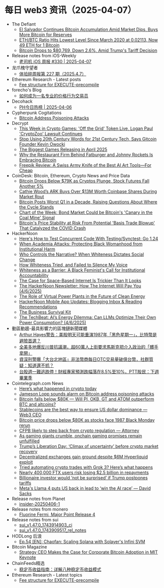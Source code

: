 # 每日 web3 资讯（2025-04-07）

- The Defiant
  - [El Salvador Continues Bitcoin Accumulation Amid Market Dips, Buys More Bitcoin for Reserves](https://thedefiant.io/news/blockchains/el-salvador-continues-bitcoin-accumulation-amid-market-dips-buys-more-bitcoin-f2c16027)
  - [ETH/BTC Ratio Hits Lowest Level Since March 2020 at 0.02113, Now 49 ETH for 1 Bitcoin](https://thedefiant.io/news/markets/eth-btc-ratio-hits-lowest-level-since-march-2020-0-02113-now-49-eth-1-bitcoin-e0d0397e)
  - [Bitcoin Drops to $80,769, Down 2.6%, Amid Trump's Tariff Decision](https://thedefiant.io/news/markets/bitcoin-drops-to-80769-down-2-6-amid-trump-s-tariff-decision-cd095804)
- Release notes from iOS-Weekly
  - [老司机 iOS 周报 #330 | 2025-04-07](https://github.com/SwiftOldDriver/iOS-Weekly/releases/tag/%23330)
- 龙爪槐守望者
  - [体验碎周报第 227 期（2025.4.7）](https://www.ftium4.com/ux-weekly-227.html)
- Ethereum Research - Latest posts
  - [Fee structure for EXECUTE-precompile](https://ethresear.ch/t/fee-structure-for-execute-precompile/22096#post_1)
- forecho's Blog
  - [如何成为一名专业的价格行为交易员](https://blog.forecho.com/becoming-a-professional-price-action-trader.html)
- Decohack
  - [PH今日热榜 | 2025-04-06](https://decohack.com/producthunt-daily-2025-04-06/)
- Cypherpunk Cogitations
  - [Bitcoin Address Poisoning Attacks](https://blog.lopp.net/bitcoin-address-poisoning-attacks/)
- Decrypt
  - [This Week in Crypto Games: 'Off the Grid' Token Live, Logan Paul 'CryptoZoo' Lawsuit Continues](https://decrypt.co/313175/this-week-crypto-games-off-grid-token-logan-paul)
  - [Stop Using 20th Century Words for 21st Century Tech, Says Gitcoin Founder Kevin Owocki](https://decrypt.co/313029/20th-century-words-21st-century-tech-gitcoins-kevin-owocki)
  - [The Biggest Games Releasing in April 2025](https://decrypt.co/313271/biggest-games-releasing-april-2025)
  - [Why the Restaurant Firm Behind Fatburger and Johnny Rockets Is Embracing Bitcoin](https://decrypt.co/313408/why-fat-brands-restaurants-embracing-bitcoin)
  - [Freepik Review: A Swiss Army Knife of the Best AI Art Tools—For Cheap](https://decrypt.co/312892/freepik-review-swiss-army-knife-best-ai-art-tools)
- CoinDesk: Bitcoin, Ethereum, Crypto News and Price Data
  - [Bitcoin Drops Below $79K as Cryptos Plunge, Stock Futures Fall Another 5%](https://www.coindesk.com/markets/2025/04/06/bitcoin-falls-to-usd79k-as-cryptos-plunge-perhaps-previewing-sunday-night-stock-action)
  - [Cathie Wood’s ARK Buys Over $13M Worth Coinbase Shares During Market Rout](https://www.coindesk.com/markets/2025/04/06/cathie-wood-s-ark-buys-over-usd13m-worth-coinbase-shares-during-market-rout)
  - [Bitcoin Posts Worst Q1 in a Decade, Raising Questions About Where the Cycle Stands](https://www.coindesk.com/markets/2025/04/06/bitcoin-posts-worst-q1-in-a-decade-raising-questions-about-where-the-cycle-stands)
  - [Chart of the Week: Bond Market Could be Bitcoin's 'Canary in the Coal Mine' Signal](https://www.coindesk.com/markets/2025/04/06/chart-of-the-week-bond-market-could-be-bitcoin-s-canary-in-the-coal-mine-signal)
  - [Bitcoin's Price Stability at Risk From Potential 'Basis Trade Blowup' That Catalyzed the COVID Crash](https://www.coindesk.com/markets/2025/04/06/bitcoin-s-strength-amid-nasdaq-drop-is-impressive-but-the-risk-of-a-basis-trade-blowup-that-spurred-the-covid-crash-looms)
- HackerNoon
  - [Here's How to Test Concurrent Code With Testing/Synctest: Go 1.24](https://hackernoon.com/heres-how-to-test-concurrent-code-with-testingsynctest-go-124?source=rss)
  - [When Academia Attacks: Protecting Black Womanhood from Institutional Harm](https://hackernoon.com/when-academia-attacks-protecting-black-womanhood-from-institutional-harm?source=rss)
  - [Who Controls the Narrative? When Whiteness Dictates Social Change](https://hackernoon.com/who-controls-the-narrative-when-whiteness-dictates-social-change?source=rss)
  - [How Whiteness Tried, and Failed to Silence My Voice](https://hackernoon.com/how-whiteness-tried-and-failed-to-silence-my-voice?source=rss)
  - [Whiteness as a Barrier: A Black Feminist's Call for Institutional Accountability](https://hackernoon.com/whiteness-as-a-barrier-a-black-feminists-call-for-institutional-accountability?source=rss)
  - [The Case for Space-Based Internet Is Trickier Than It Looks](https://hackernoon.com/the-case-for-space-based-internet-is-trickier-than-it-looks?source=rss)
  - [The HackerNoon Newsletter: How The Internet Will Pay You (4/6/2025)](https://hackernoon.com/4-6-2025-newsletter?source=rss)
  - [The Role of Virtual Power Plants in the Future of Clean Energy](https://hackernoon.com/the-role-of-virtual-power-plants-in-the-future-of-clean-energy?source=rss)
  - [HackerNoon Mobile App Updates: Blogging Inbox & Reading Recommendations](https://hackernoon.com/hackernoon-mobile-app-updates-blogging-inbox-and-reading-recommendations?source=rss)
  - [The Business Survival Kit](https://hackernoon.com/the-business-survival-kit?source=rss)
  - [The TechBeat: AI’s Energy Dilemma: Can LLMs Optimize Their Own Power Consumption? (4/6/2025)](https://hackernoon.com/4-6-2025-techbeat?source=rss)
- 動區動趨-最具影響力的區塊鏈新聞媒體
  - [Arthur Hayes警告：美股明天可能重演1987年「黑色星期一」，比特幣是避險首選？](https://www.blocktempo.com/arthur-hayes-warning-u-s-stocks-may-repeat-black-monday-of-1987-tomorrowretryclaude-can-make-mistakes-please-double-check-responses/)
  - [全美多地爆反川普抗議潮，超60萬人上街要求馬斯克把介入政治的「髒手拿開」](https://www.blocktempo.com/anti-trump-protests-erupt-across-the-united-statesretryclaude-can-make-mistakes-please-double-check-responses/)
  - [資深刑警曝「大台北地區」非法幣商每日OTC交易量破億台幣，社群質疑：知道還不抓？](https://www.blocktempo.com/senior-detective-reveals-taipei-crypto-dealers-daily-otc-trades-exceed-nt100mretryclaude-can-make-mistakes-please-double-check-responses/)
  - [台股週一難逃跌停！財經專家預測跌幅落在8.5%至10%，PTT股民：下週畢業季](https://www.blocktempo.com/taiwan-stock-market-faces-steep-drop-monday/)
- Cointelegraph.com News
  - [Here’s what happened in crypto today](https://cointelegraph.com/news/what-happened-in-crypto-today?utm_source=rss_feed&utm_medium=rss&utm_campaign=rss_partner_inbound)
  - [Jameson Lopp sounds alarm on Bitcoin address poisoning attacks](https://cointelegraph.com/news/jameson-lopp-sounds-alarm-bitcoin-address-poisoning?utm_source=rss_feed&utm_medium=rss&utm_campaign=rss_partner_inbound)
  - [Bitcoin falls below $80K — Will PI, OKB, GT and ATOM outperform BTC and altcoins?](https://cointelegraph.com/news/bitcoin-falls-below-80-k-will-pi-okb-gt-and-atom-outperform-btc-and-altcoins?utm_source=rss_feed&utm_medium=rss&utm_campaign=rss_partner_inbound)
  - [Stablecoins are the best way to ensure US dollar dominance — Web3 CEO](https://cointelegraph.com/news/stablecoins-best-way-ensure-us-dollar-dominance-web3-ceo?utm_source=rss_feed&utm_medium=rss&utm_campaign=rss_partner_inbound)
  - [Bitcoin price drops below $80K as stocks face 1987 Black Monday rerun](https://cointelegraph.com/news/bitcoin-price-drops-below-80k-stocks-face-1987-black-monday-rerun?utm_source=rss_feed&utm_medium=rss&utm_campaign=rss_partner_inbound)
  - [CFPB likely to step back from crypto regulation — Attorney](https://cointelegraph.com/news/cfpb-step-back-crypto-regulation-attorney?utm_source=rss_feed&utm_medium=rss&utm_campaign=rss_partner_inbound)
  - [As gaming giants crumble, onchain gaming promises remain unfulfilled](https://cointelegraph.com/news/as-gaming-giants-crumble?utm_source=rss_feed&utm_medium=rss&utm_campaign=rss_partner_inbound)
  - [Trump’s Liberation Day: ‘Climax of uncertainty’ before crypto market recovery](https://cointelegraph.com/news/trump-liberation-day-climax-uncertainty-crypto-market-recovery?utm_source=rss_feed&utm_medium=rss&utm_campaign=rss_partner_inbound)
  - [Decentralized exchanges gain ground despite $6M Hyperliquid exploit](https://cointelegraph.com/news/hyperliquid-dex-exploit-whale-profit-competition-cex?utm_source=rss_feed&utm_medium=rss&utm_campaign=rss_partner_inbound)
  - [Tried automating crypto trades with Grok 3? Here’s what happens](https://cointelegraph.com/news/automated-crypto-trades-with-grok-3?utm_source=rss_feed&utm_medium=rss&utm_campaign=rss_partner_inbound)
  - [Nearly 400,000 FTX users risk losing $2.5 billion in repayments](https://cointelegraph.com/news/ftx-creditors-risk-losing-2-5b-missing-kyc-deadline?utm_source=rss_feed&utm_medium=rss&utm_campaign=rss_partner_inbound)
  - [Billionaire investor would ‘not be surprised’ if Trump postpones tariffs](https://cointelegraph.com/news/billionaire-investor-bill-ackman-predicts-us-president-donald-trump-postpone-tariffs?utm_source=rss_feed&utm_medium=rss&utm_campaign=rss_partner_inbound)
  - [Meta&#039;s Llama 4 puts US back in lead to ‘win the AI race’ — David Sacks](https://cointelegraph.com/news/meta-llama-4-united-states-ai-race-white-house-david-sacks?utm_source=rss_feed&utm_medium=rss&utm_campaign=rss_partner_inbound)
- Release notes from Planet
  - [insider-20250406-1](https://github.com/Planetable/Planet/releases/tag/insider-20250406-1)
- Release notes from monero
  - [Fluorine Fermi, Major Point Release 4](https://github.com/monero-project/monero/releases/tag/v0.18.4.0)
- Release notes from sui
  - [sui_v1.47.0_1743914903_ci](https://github.com/MystenLabs/sui/releases/tag/sui_v1.47.0_1743914903_ci)
  - [sui_v1.47.0_1743909517_rel_notes](https://github.com/MystenLabs/sui/releases/tag/sui_v1.47.0_1743909517_rel_notes)
- HODLong 后浪
  - [Ep.54 [EN]: Chaofan: Scaling Solana with Solayer's Infini SVM](https://hodlong-hou-lang.simplecast.com/episodes/ep54-en-chaofan-solayer-ID6NowTT)
- Bitcoin Magazine
  - [Strategy CEO Makes the Case for Corporate Bitcoin Adoption in MIT Keynote](https://bitcoinmagazine.com/news/strategy-ceo-makes-the-case-for-corporate-bitcoin-adoption-in-mit-keynote)
- ChainFeeds精选
  - [稳定币收益指南：详解八种稳定币收益模式](https://www.chainfeeds.xyz/feed/detail/e5621c4a-8a60-42a7-add0-255620ed5002)
- Ethereum Research - Latest topics
  - [Fee structure for EXECUTE-precompile](https://ethresear.ch/t/fee-structure-for-execute-precompile/22096)
